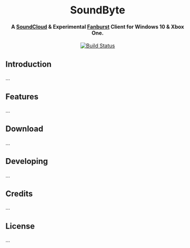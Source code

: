 
<h1 align="center">
SoundByte
</h1>

<h4 align="center">A <a href="https://soundcloud.com/" target="_blank">SoundCloud</a> &amp; Experimental <a href="https://fanburst.com/" target="_blank">Fanburst</a> Client for Windows 10 &amp; Xbox One.</h4>

<p align="center">
<a href="https://ci.appveyor.com/project/dominic-maas/soundbyte">
    <img src="https://ci.appveyor.com/api/projects/status/fxf50mr4qamkhybo?svg=true"
         alt="Build Status">
  </a>
</p>


## Introduction
...

## Features
...

## Download
...

## Developing
...

## Credits
...

## License
...
